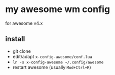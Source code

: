# my awesome wm config

for awesome v4.x

## install
- git clone
- edit/adapt `x-config-awesome/conf.lua`
- `ln -s x-config-awesome ~/.config/awesome`
- restart awesome (usually `Mod+Ctrl+R`)